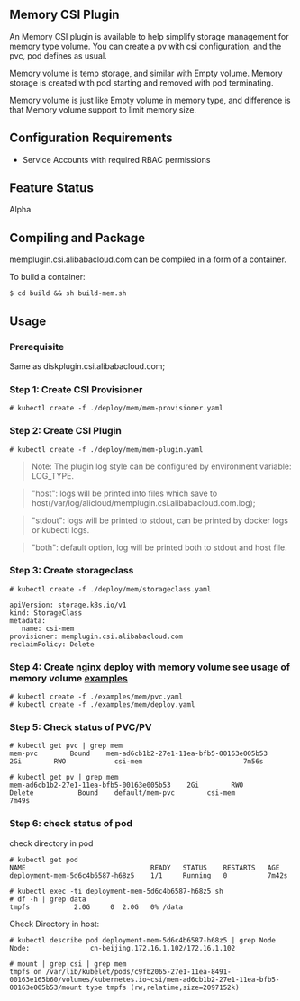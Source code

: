 ## Memory CSI Plugin

An Memory CSI plugin is available to help simplify storage management for memory type volume. You can create a pv with csi configuration, and the pvc, pod defines as usual.

Memory volume is temp storage, and similar with Empty volume. Memory storage is created with pod starting and removed with pod terminating.

Memory volume is just like Empty volume in memory type, and difference is that Memory volume support to limit memory size.

## Configuration Requirements

* Service Accounts with required RBAC permissions

## Feature Status
Alpha

## Compiling and Package
memplugin.csi.alibabacloud.com can be compiled in a form of a container.

To build a container:
```
$ cd build && sh build-mem.sh
```

## Usage

### Prerequisite
Same as diskplugin.csi.alibabacloud.com;


### Step 1: Create CSI Provisioner
```
# kubectl create -f ./deploy/mem/mem-provisioner.yaml
```

### Step 2: Create CSI Plugin
```
# kubectl create -f ./deploy/mem/mem-plugin.yaml
```

> Note: The plugin log style can be configured by environment variable: LOG_TYPE.

> "host": logs will be printed into files which save to host(/var/log/alicloud/memplugin.csi.alibabacloud.com.log);

> "stdout": logs will be printed to stdout, can be printed by docker logs or kubectl logs.

> "both": default option, log will be printed both to stdout and host file.

### Step 3: Create storageclass
```
# kubectl create -f ./deploy/mem/storageclass.yaml
```

```
apiVersion: storage.k8s.io/v1
kind: StorageClass
metadata:
   name: csi-mem
provisioner: memplugin.csi.alibabacloud.com
reclaimPolicy: Delete
```

### Step 4: Create nginx deploy with memory volume see usage of memory volume [examples](https://github.com/kubernetes-sigs/alibaba-cloud-csi-driver/tree/master/examples/mem) 
```
# kubectl create -f ./examples/mem/pvc.yaml
# kubectl create -f ./examples/mem/deploy.yaml
```

### Step 5: Check status of PVC/PV
```
# kubectl get pvc | grep mem
mem-pvc        Bound    mem-ad6cb1b2-27e1-11ea-bfb5-00163e005b53    2Gi        RWO            csi-mem                         7m56s

# kubectl get pv | grep mem
mem-ad6cb1b2-27e1-11ea-bfb5-00163e005b53    2Gi        RWO            Delete           Bound    default/mem-pvc        csi-mem                                  7m49s

```

### Step 6: check status of pod
check directory in pod

```
# kubectl get pod
NAME                               READY   STATUS    RESTARTS   AGE
deployment-mem-5d6c4b6587-h68z5    1/1     Running   0          7m42s

# kubectl exec -ti deployment-mem-5d6c4b6587-h68z5 sh
# df -h | grep data
tmpfs           2.0G     0  2.0G   0% /data

```

Check Directory in host:

```
# kubectl describe pod deployment-mem-5d6c4b6587-h68z5 | grep Node
Node:               cn-beijing.172.16.1.102/172.16.1.102

# mount | grep csi | grep mem
tmpfs on /var/lib/kubelet/pods/c9fb2065-27e1-11ea-8491-00163e165b60/volumes/kubernetes.io~csi/mem-ad6cb1b2-27e1-11ea-bfb5-00163e005b53/mount type tmpfs (rw,relatime,size=2097152k)

```

